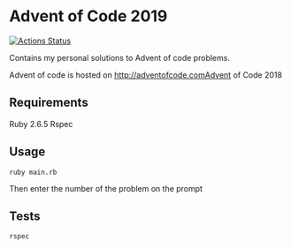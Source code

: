 # Advent of Code 2019

[![Actions Status](https://github.com/grasseh/adventofcode-2019/workflows/ruby/badge.svg)](https://github.com/grasseh/adventofcode-2019/actions)

Contains my personal solutions to Advent of code problems.

Advent of code is hosted on http://adventofcode.comAdvent of Code 2018

## Requirements

Ruby 2.6.5
Rspec

## Usage

`ruby main.rb`

Then enter the number of the problem on the prompt

## Tests

`rspec`
